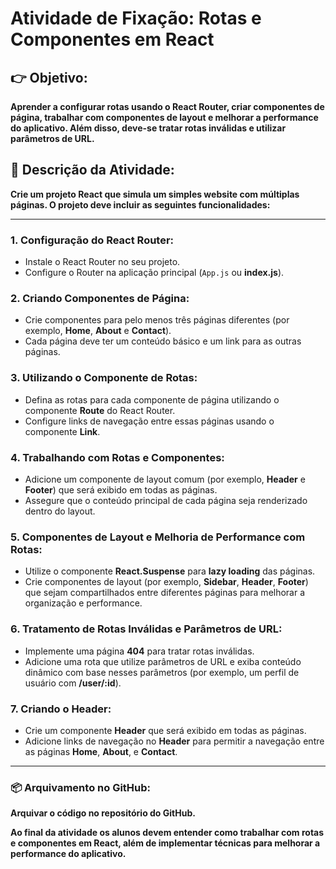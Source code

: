 # **Atividade de Fixação: Rotas e Componentes em React**

## **👉 Objetivo:**  
**Aprender a configurar rotas usando o React Router, criar componentes de página, trabalhar com componentes de layout e melhorar a performance do aplicativo. Além disso, deve-se tratar rotas inválidas e utilizar parâmetros de URL.**

## **📝 Descrição da Atividade:**  
**Crie um projeto React que simula um simples website com múltiplas páginas. O projeto deve incluir as seguintes funcionalidades:**

---

### **1. Configuração do React Router:**
- Instale o React Router no seu projeto.  
- Configure o Router na aplicação principal (```App.js``` ou **index.js**).

### **2. Criando Componentes de Página:**
- Crie componentes para pelo menos três páginas diferentes (por exemplo, **Home**, **About** e **Contact**).  
- Cada página deve ter um conteúdo básico e um link para as outras páginas.

### **3. Utilizando o Componente de Rotas:**
- Defina as rotas para cada componente de página utilizando o componente **Route** do React Router.  
- Configure links de navegação entre essas páginas usando o componente **Link**.

### **4. Trabalhando com Rotas e Componentes:**
- Adicione um componente de layout comum (por exemplo, **Header** e **Footer**) que será exibido em todas as páginas.  
- Assegure que o conteúdo principal de cada página seja renderizado dentro do layout.

### **5. Componentes de Layout e Melhoria de Performance com Rotas:**
- Utilize o componente **React.Suspense** para **lazy loading** das páginas.  
- Crie componentes de layout (por exemplo, **Sidebar**, **Header**, **Footer**) que sejam compartilhados entre diferentes páginas para melhorar a organização e performance.

### **6. Tratamento de Rotas Inválidas e Parâmetros de URL:**
- Implemente uma página **404** para tratar rotas inválidas.  
- Adicione uma rota que utilize parâmetros de URL e exiba conteúdo dinâmico com base nesses parâmetros (por exemplo, um perfil de usuário com **/user/:id**).

### **7. Criando o Header:**
- Crie um componente **Header** que será exibido em todas as páginas.  
- Adicione links de navegação no **Header** para permitir a navegação entre as páginas **Home**, **About**, e **Contact**.

---

### **📦 Arquivamento no GitHub:**  
**Arquivar o código no repositório do GitHub.**  

**Ao final da atividade os alunos devem entender como trabalhar com rotas e componentes em React, além de implementar técnicas para melhorar a performance do aplicativo.**
